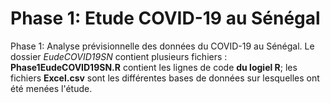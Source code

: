 # Phase 1: Etude COVID-19 au Sénégal
Phase 1: Analyse prévisionnelle des données du COVID-19 au Sénégal.
Le dossier *EudeCOVID19SN* contient plusieurs fichiers :
**Phase1EudeCOVID19SN.R** contient les lignes de code **du logiel R**;
les fichiers **Excel.csv** sont les différentes bases de données sur lesquelles ont été menées l'étude.    

